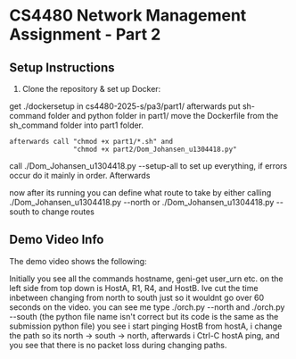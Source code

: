 # CS4480 Network Management Assignment - Part 2

## Setup Instructions

1. Clone the repository & set up Docker:

  get ./dockersetup in cs4480-2025-s/pa3/part1/
  afterwards put sh-command folder and python folder in part1/
  move the Dockerfile from the sh_command folder into part1 folder. 

    afterwards call "chmod +x part1/*.sh" and 
                    "chmod +x part2/Dom_Johansen_u1304418.py"

  call ./Dom_Johansen_u1304418.py --setup-all to set up everything,
  if errors occur do it mainly in order. Afterwards

now after its running you can define what route to take by either calling
./Dom_Johansen_u1304418.py --north or ./Dom_Johansen_u1304418.py --south to change routes

## Demo Video Info

The demo video shows the following:

Initially you see all the commands hostname, geni-get user_urn etc. on the left side from top down is HostA, R1, R4, and HostB. 
Ive cut the time inbetween changing from north to south just so it wouldnt go over 60 seconds on the video. you can see me type 
./orch.py --north and ./orch.py --south (the python file name isn't correct but its code is the same as the submission python file)
you see i start pinging HostB from hostA, i change the path so its north -> south -> north, afterwards i Ctrl-C hostA ping, and you see 
that there is no packet loss during changing paths. 